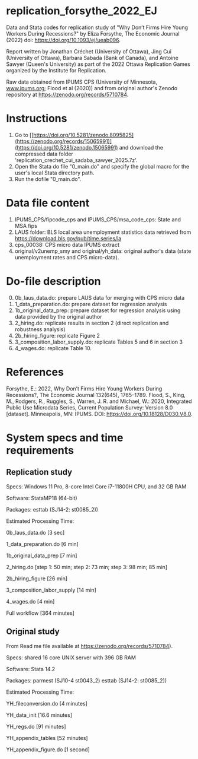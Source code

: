 # replication_forsythe_2022_EJ
Data and Stata codes for replication study of "Why Don’t Firms Hire Young Workers During Recessions?" by Eliza Forsythe, The Economic Journal (2022) doi: https://doi.org/10.1093/ej/ueab096.

Report written by Jonathan Créchet (University of Ottawa), Jing Cui (University of Ottawa), Barbara Sabada (Bank of Canada), and Antoine Sawyer (Queen's University) as part of the 2022 Ottawa Replication Games organized by the Institute for Replication.

Raw data obtained from IPUMS CPS (University of Minnesota, www.ipums.org;  Flood et al (2020)) and from original author's Zenodo repository at https://zenodo.org/records/5710784.

# Instructions
1. Go to [[https://doi.org/10.5281/zenodo.8095825](https://zenodo.org/records/15065991)](https://doi.org/10.5281/zenodo.15065991) and download the compressed data folder 'replication_crechet_cui_sadaba_sawyer_2025.7z'.
2. Open the Stata do file "0_main.do" and specify the global macro for the user's local Stata directory path. 
3. Run the dofile "0_main.do".

# Data file content
1. IPUMS_CPS/fipcode_cps and IPUMS_CPS/msa_code_cps: State and MSA fips
2. LAUS folder: BLS local area unemployment statistics data retrieved from https://download.bls.gov/pub/time.series/la
3. cps_00038: CPS micro data IPUMS extract
4. original/v2unemp_smy and original/yh_data: original author's data (state unemployment rates and CPS micro-data). 

# Do-file description
0. 0b_laus_data.do: prepare LAUS data for merging with CPS micro data
1. 1_data_preparation.do: prepare dataset for regression analysis
2. 1b_original_data_prep: prepare dataset for regression analysis using data provided by the original author
3. 2_hiring.do: replicate results in section 2 (direct replication and robustness analysis)
4. 2b_hiring_figure: replicate Figure 2 
5. 3_composition_labor_supply.do: replicate Tables 5 and 6 in section 3
6. 4_wages.do: replicate Table 10.

# References
Forsythe, E.: 2022, Why Don’t Firms Hire Young Workers During Recessions?, The Economic Journal 132(645), 1765–1789.
Flood, S., King, M., Rodgers, R., Ruggles, S., Warren, J. R. and Michael, W.: 2020, Integrated Public Use Microdata Series, Current Population Survey: Version 8.0 [dataset]. Minneapolis, MN: IPUMS. DOI: https://doi.org/10.18128/D030.V8.0.

# System specs and time requirements 

## Replication study

Specs:  Windows 11 Pro, 8-core Intel Core i7-11800H CPU, and 32 GB RAM

Software: StataMP18 (64-bit)

Packages: esttab (SJ14-2: st0085_2))

Estimated Processing Time: 

0b_laus_data.do [3 sec]

1_data_preparation.do [6 min]

1b_original_data_prep [7 min]

2_hiring.do [step 1: 50 min; step 2: 73 min; step 3: 98 min; 85 min]

2b_hiring_figure [26 min]

3_composition_labor_supply [14 min]

4_wages.do [4 min]

Full workflow [364 minutes]

## Original study
From Read me file available at https://zenodo.org/records/5710784).

Specs: shared 16 core UNIX server with 396 GB RAM

Software: Stata 14.2

Packages: parmest (SJ10-4 st0043_2) esttab (SJ14-2: st0085_2))

Estimated Processing Time: 

YH_fileconversion.do [4 minutes]

YH_data_init [16.6 minutes]

YH_regs.do [91 minutes]

YH_appendix_tables [52 minutes]

YH_appendix_figure.do [1 second]


